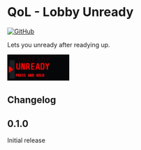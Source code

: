 [//]: # (THIS FILE WAS GENERATED FROM QoL.LobbyUnready/Templates/README.md)
[//]: # (release: standalone)

# QoL - Lobby Unready

[![GitHub](https://img.shields.io/github/license/notpeelz/GTFO-QoLFix?color=green&style=for-the-badge)](https://github.com/notpeelz/GTFO-QoLFix)

Lets you unready after readying up.

<img height="60" src="../img/lobbyunready.jpg">

## Changelog

## 0.1.0

Initial release

